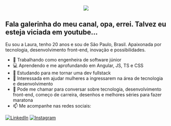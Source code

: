 <h1 align="center">
  <img src="https://media.giphy.com/media/Ken6Yg5n7bYStW4JYB/giphy.gif">
</h1>

<h2>Fala galerinha do meu canal, opa, errei. Talvez eu esteja viciada em youtube...</h2>

Eu sou a Laura, tenho 20 anos e sou de São Paulo, Brasil. Apaixonada por tecnologia, desenvolvimento front-end, inovação e possibilidades. 

- 🏢 Trabalhando como engenheira de software júnior
- 💻 Aprendendo e me aprofundando em Angular, JS, TS e CSS
- 🚀 Estudando para me tornar uma dev fullstack
- 💁 Interessada em ajudar mulheres a ingressarem na área de tecnologia e desenvolvimento
- 💬 Pode me chamar para conversar sobre tecnologia, desenvolvimento front-end, começo de carreira, desenhos e melhores séries para fazer maratona 
- 📫 Me acompanhe nas redes sociais:

<a href="www.linkedin.com/in/lauraolpedro" target="_blank"><img src="https://img.shields.io/badge/LinkedIn-%230077B5.svg?&style=flat-square&logo=linkedin&logoColor=white" alt="LinkedIn"></a>
<a href="https://www.instagram.com/laurou__/" target="_blank"><img src="https://img.shields.io/badge/Instagram-%23E4405F.svg?&style=flat-square&logo=instagram&logoColor=white" alt="Instagram"></a>
